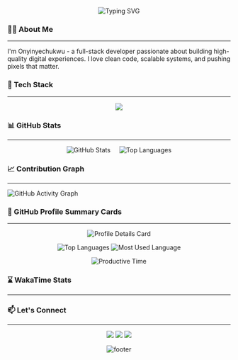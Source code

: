 <!-- Typing SVG Header -->
<p align="center">
  <img src="https://readme-typing-svg.herokuapp.com?font=Fira+Code&weight=500&size=25&duration=3000&pause=1000&color=57A0FF&center=true&vCenter=true&width=500&lines=Hello!+I'm+Onyinyechukwu;Software+Engineer;TypeScript+%26+JavaScript+Expert;Full-Stack+Developer" alt="Typing SVG" />
</p>


### 👨‍💻 About Me
---
<p align="left">I'm Onyinyechukwu - a full-stack developer passionate about building high-quality digital experiences. I love clean code, scalable systems, and pushing pixels that matter.</p>

### 🚀 Tech Stack
---
<p align="center"> <img src="https://skillicons.dev/icons?i=ts,js,react,nextjs,nodejs,express,mongodb,postgres,java,spring,tailwind,git" /> </p>


### 📊 GitHub Stats
---
<div align="center" style="display: flex; justify-content: center; gap: 20px; flex-wrap: wrap;">
  <img src="https://github-readme-stats.vercel.app/api?username=Yinye013&show_icons=true&theme=tokyonight&hide_border=true" alt="GitHub Stats" />
  <img src="https://github-readme-stats.vercel.app/api/top-langs/?username=Yinye013&layout=compact&theme=tokyonight&hide_border=true" alt="Top Languages" />
</div>



### 📈 Contribution Graph
---
<p align="left">
  <img src="https://github-readme-activity-graph.vercel.app/graph?username=Yinye013&theme=github-compact&hide_border=true" alt="GitHub Activity Graph" />
</p>


### 🧩 GitHub Profile Summary Cards
---
<p align="center">
  <img src="https://github-profile-summary-cards.vercel.app/api/cards/profile-details?username=Yinye013&theme=tokyonight" alt="Profile Details Card" />
</p>
<p align="center">
  <img src="https://github-profile-summary-cards.vercel.app/api/cards/repos-per-language?username=Yinye013&theme=tokyonight" alt="Top Languages" />
  <img src="https://github-profile-summary-cards.vercel.app/api/cards/most-commit-language?username=Yinye013&theme=tokyonight" alt="Most Used Language" />
</p>
<p align="center">
  <img src="https://github-profile-summary-cards.vercel.app/api/cards/productive-time?username=Yinye013&theme=tokyonight&utcOffset=1" alt="Productive Time" />
</p>


### ⌛ WakaTime Stats
---
<!--START_SECTION:waka-->
<!--END_SECTION:waka-->

### 📫 Let's Connect
---
<p align="center"> <a href="https://www.linkedin.com/in/onyinyechukwu-adesanya-517489204/"><img src="https://img.shields.io/badge/LinkedIn-blue?logo=linkedin&style=for-the-badge" /></a> <a href="mailto:yinadesanya@gmail.com"><img src="https://img.shields.io/badge/Gmail-red?logo=gmail&style=for-the-badge" /></a> <a href="https://x.com/yinye_xx"><img src="https://img.shields.io/badge/Twitter-black?logo=twitter&style=for-the-badge" /></a> </p>

<p align="center">
  <img src="https://capsule-render.vercel.app/api?type=waving&color=gradient&height=100&section=footer" alt="footer" />
</p>

